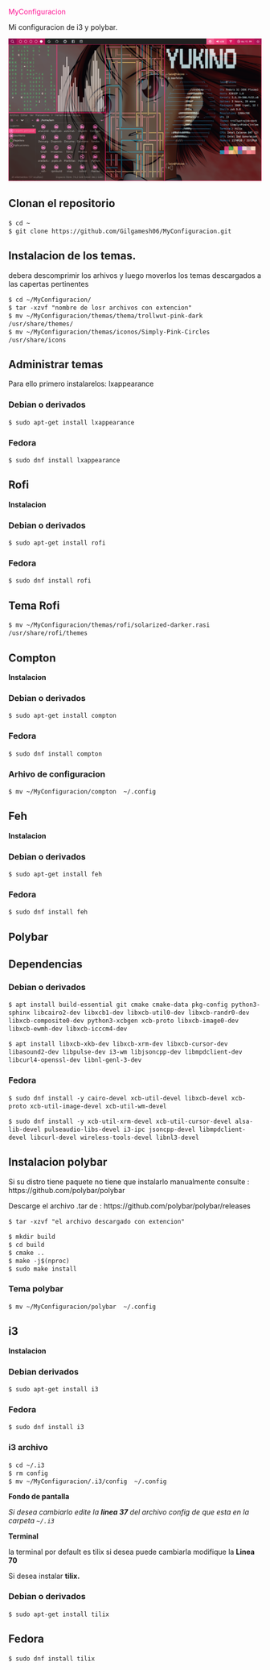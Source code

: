 <p style="color:#ff1493">
	MyConfiguracion
</p>
Mi configuracion de i3 y polybar.

<p align="center">
  <img src="imagen.png" alt="Polybar">
</p>

## Clonan el repositorio

```
$ cd ~
$ git clone https://github.com/Gilgamesh06/MyConfiguracion.git
```

## Instalacion de los temas.

<p>
	debera descomprimir los arhivos y luego moverlos los temas descargados a las capertas pertinentes
</p>

```
$ cd ~/MyConfiguracion/ 
$ tar -xzvf "nombre de losr archivos con extencion"
$ mv ~/MyConfiguracion/themas/thema/trollwut-pink-dark /usr/share/themes/
$ mv ~/MyConfiguracion/themas/iconos/Simply-Pink-Circles /usr/share/icons
```

## Administrar temas

<p>
	Para ello primero instalarelos: lxappearance
</p>

### Debian o derivados 

```
$ sudo apt-get install lxappearance
```

### Fedora 

```
$ sudo dnf install lxappearance
```

## Rofi 

**Instalacion**

### Debian o derivados 

```
$ sudo apt-get install rofi
```

### Fedora 

```
$ sudo dnf install rofi
```

## Tema Rofi

```
$ mv ~/MyConfiguracion/themas/rofi/solarized-darker.rasi /usr/share/rofi/themes
```



## Compton

**Instalacion**

### Debian o derivados 

```
$ sudo apt-get install compton
```

### Fedora 

```
$ sudo dnf install compton
```
### Arhivo de configuracion

```
$ mv ~/MyConfiguracion/compton  ~/.config
```

## Feh

**Instalacion**

### Debian o derivados 

```
$ sudo apt-get install feh
```

### Fedora 

```
$ sudo dnf install feh
```


## Polybar 

## Dependencias 

### Debian o derivados 

```
$ apt install build-essential git cmake cmake-data pkg-config python3-sphinx libcairo2-dev libxcb1-dev libxcb-util0-dev libxcb-randr0-dev libxcb-composite0-dev python3-xcbgen xcb-proto libxcb-image0-dev libxcb-ewmh-dev libxcb-icccm4-dev

```
```
$ apt install libxcb-xkb-dev libxcb-xrm-dev libxcb-cursor-dev libasound2-dev libpulse-dev i3-wm libjsoncpp-dev libmpdclient-dev libcurl4-openssl-dev libnl-genl-3-dev

```

### Fedora 


```
$ sudo dnf install -y cairo-devel xcb-util-devel libxcb-devel xcb-proto xcb-util-image-devel xcb-util-wm-devel
```
```
$ sudo dnf install -y xcb-util-xrm-devel xcb-util-cursor-devel alsa-lib-devel pulseaudio-libs-devel i3-ipc jsoncpp-devel libmpdclient-devel libcurl-devel wireless-tools-devel libnl3-devel

```
## Instalacion polybar 


<p>
	Si su distro tiene paquete no tiene que instalarlo manualmente
	consulte : https://github.com/polybar/polybar
</p>

<p>
	Descarge el archivo .tar de : https://github.com/polybar/polybar/releases 
</p>


``` 
$ tar -xzvf "el archivo descargado con extencion"
```
```
$ mkdir build
$ cd build
$ cmake ..
$ make -j$(nproc)
$ sudo make install
```
### Tema polybar

```
$ mv ~/MyConfiguracion/polybar  ~/.config
```

## i3

**Instalacion**

### Debian derivados


```
$ sudo apt-get install i3
```

### Fedora

```
$ sudo dnf install i3

```

### i3 archivo


```
$ cd ~/.i3
$ rm config
$ mv ~/MyConfiguracion/.i3/config  ~/.config

```

**Fondo de pantalla**

*Si desea cambiarlo edite la **linea 37** del archivo config de que esta en la carpeta `~/.i3`*

**Terminal**

la terminal por default es tilix si desea puede cambiarla modifique la **Linea 70** 

Si desea instalar **tilix.** 

### Debian o derivados

```
$ sudo apt-get install tilix

```
## Fedora

```
$ sudo dnf install tilix

```




